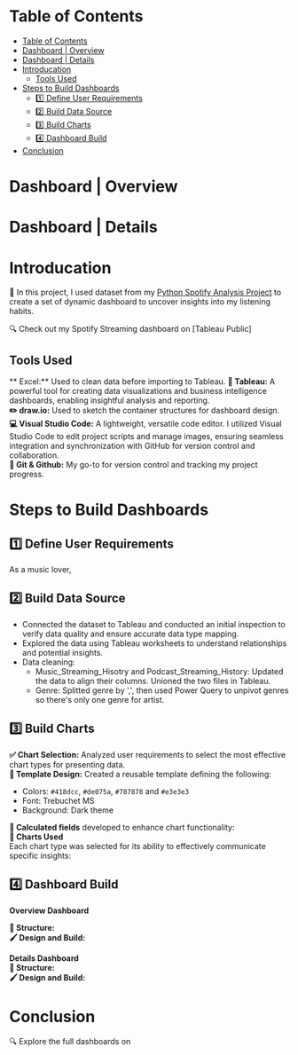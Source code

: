 # Table of Contents
- [Table of Contents](#table-of-contents)
- [Dashboard | Overview](#dashboard--overview)
- [Dashboard | Details](#dashboard--details)
- [Introducation](#introducation)
  - [Tools Used](#tools-used)
- [Steps to Build Dashboards](#steps-to-build-dashboards)
  - [:one: Define User Requirements](#one-define-user-requirements)
  - [:two: Build Data Source](#two-build-data-source)
  - [:three: Build Charts](#three-build-charts)
  - [:four: Dashboard Build](#four-dashboard-build)
- [Conclusion](#conclusion)
# Dashboard | Overview
# Dashboard | Details
# Introducation
📣 In this project, I used dataset from my [Python Spotify Analysis Project](https://github.com/mchenliu/Capstone_Project_Spotify_Data_Analysis) to create a set of dynamic dashboard to uncover insights into my listening habits.  

:mag: Check out my Spotify Streaming dashboard on [Tableau Public]  

## Tools Used
** Excel:** Used to clean data before importing to Tableau.
**:art: Tableau:** A powerful tool for creating data visualizations and business intelligence dashboards, enabling insightful analysis and reporting.  
**:pencil2: draw.io:** Used to sketch the container structures for dashboard design.  
**:computer: Visual Studio Code:** A lightweight, versatile code editor. I utilized Visual Studio Code to edit project scripts and manage images, ensuring seamless integration and synchronization with GitHub for version control and collaboration.  
**:octopus: Git & Github:** My go-to for version control and tracking my project progress.  
# Steps to Build Dashboards
## :one: Define User Requirements
As a music lover, 

## :two: Build Data Source
- Connected the dataset to Tableau and conducted an initial inspection to verify data quality and ensure accurate data type mapping.
- Explored the data using Tableau worksheets to understand relationships and potential insights.
- Data cleaning:
  - Music_Streaming_Hisotry and Podcast_Streaming_History: Updated the data to align their columns. Unioned the two files in Tableau.
  - Genre: Splitted genre by ',', then used Power Query to unpivot genres so there's only one genre for artist.
## :three: Build Charts  
**:white_check_mark: Chart Selection:** Analyzed user requirements to select the most effective chart types for presenting data.  
**:triangular_ruler: Template Design:** Created a reusable template defining the following:  
  - Colors: `#418dcc`, `#de075a`, `#787878` and `#e3e3e3`
  - Font: Trebuchet MS
  - Background: Dark theme  

**:1234: Calculated fields** developed to enhance chart functionality:  
**:abacus: Charts Used**  
Each chart type was selected for its ability to effectively communicate specific insights:
## :four: Dashboard Build  
**Overview Dashboard**  

**:bricks: Structure:**  
**:paintbrush: Design and Build:**  


**Details Dashboard**  
**:bricks: Structure:**  
**:paintbrush: Design and Build:**
# Conclusion  
:mag: Explore the full dashboards on 
